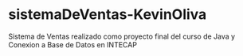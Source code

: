 # sistemaDeVentas-KevinOliva
Sistema de Ventas realizado como proyecto final del curso de Java y Conexion a Base de Datos en INTECAP
